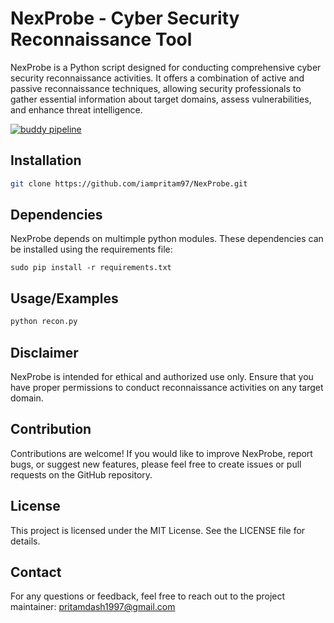 
# NexProbe - Cyber Security Reconnaissance Tool
NexProbe is a Python script designed for conducting comprehensive cyber security reconnaissance activities. It offers a combination of active and passive reconnaissance techniques, allowing security professionals to gather essential information about target domains, assess vulnerabilities, and enhance threat intelligence.

[![buddy pipeline](https://eu.buddy.works/pritamdash1997/reconnaissance/pipelines/pipeline/188907/badge.svg?token=af23a265f9111de814a61a0e9a8fa8894c6e8038781a617ffb07e4f3867f608c "buddy pipeline")](https://eu.buddy.works/pritamdash1997/reconnaissance/pipelines/pipeline/188907)
## Installation

```bash
git clone https://github.com/iampritam97/NexProbe.git
```

## Dependencies
NexProbe depends on multimple python modules. These dependencies can be installed using the requirements file:
```
sudo pip install -r requirements.txt
```

## Usage/Examples

```python
python recon.py
```

## Disclaimer
NexProbe is intended for ethical and authorized use only. Ensure that you have proper permissions to conduct reconnaissance activities on any target domain.

## Contribution
Contributions are welcome! If you would like to improve NexProbe, report bugs, or suggest new features, please feel free to create issues or pull requests on the GitHub repository.

## License
This project is licensed under the MIT License. See the LICENSE file for details.

## Contact
For any questions or feedback, feel free to reach out to the project maintainer: pritamdash1997@gmail.com



